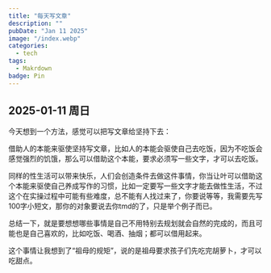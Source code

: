```yaml
---
title: "每天写文章"
description: ""
pubDate: "Jan 11 2025"
image: "/index.webp"
categories:
  - tech
tags:
  - Makrdown
badge: Pin
---
```


## 2025-01-11 周日
今天想到一个方法，感觉可以把写文章给坚持下去：

借助人的本能来驱使坚持写文章，比如人的本能会驱使自己去吃饭，因为不吃饭会感觉强烈的饥饿，那么可以借助这个本能，要求必须写一些文字，才可以去吃饭。

同样的性生活可以带来快乐，人们会创造条件去做这件事情，你当让叶可以借助这个本能来驱使自己养成写作的习惯，比如一定要写一些文字才能去做性生活，不过这个在实操过程中可能有些难度，总不能有人找过来了，你要说等等，我需要先写100字小短文，那你的对象要说去你tmd的了，只是举个例子而已。

总结一下，就是要想想哪些事情是自己不用特别去规划就会自然的完成的，而且可能也是自己喜欢的，比如吃饭、喝酒、抽烟；都可以借用起来。

这个事情让我想到了“祖母的规矩”，说的是祖母要求孩子们先吃完胡萝卜，才可以吃甜点。